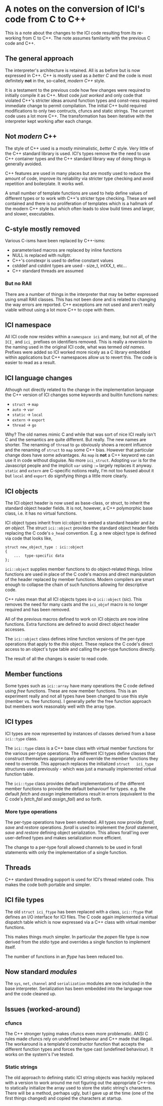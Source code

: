 # A notes on the conversion of ICI's code from C to C++

This is a  note about the changes  to the ICI code  resulting from its
re-working  from  C to  C++.  The  note  assumes familarity  with  the
previous C code and C++.

## The general approach

The interpreter's  architecture is retained.  All is as before  but is
now expressed in C++. C++ is mostly  used as a _better C_ and the code
is most definitely **not** in the, so-called, _modern C++_ style.

It is a  testament to the previous code how  few changes were required
to initially compile it as C++.  Most  code _just worked_ and only code
that violated  C++'s stricter  ideas around  function types  and const-ness
required immediate change to permit  compilation. The initial C++ build
required modifications  to only two contructs,  cfuncs and static strings.
The current code uses  a lot more C++.  The  transformation  has  been
iterative with  the  interpreter  kept working after each change.

## Not _modern_ C++

The style  of C++  used is  a mostly  minimalistic, _better  C_ style.
Very little of the C++ standard  library is used. ICI's types remove
the the need to use C++ container types and the C++ standard library
way of doing things is generally avoided.

C++ features are used in many places but are mostly used to reduce the
amount of code, improve its reliability via stricter type checking and
avoid repetition and boilerplate. It works well.

A small number of template functions are used to help define values of
different types  or to work  with C++'s stricter type  checking. These
are well contained and there is no proliferation of templates which is
a hallmark of the modern C++ style but which often leads to slow build
times and larger, and slower, executables.

## C-style mostly removed

Various C-isms have been replaced by C++-isms:

- parameterised macros are replaced by inline functions
- NULL is replaced with nullptr.
- C++'s constexpr is used to define constant values
- cstddef and cstdint types are used - size_t, intXX_t, etc...
- C++ standard threads are assumed

### But no RAII

There are a  number of things in the interpreter  that may be better
expressed using small RAII classes. This has not been done and is
related to changing the way errors are reported. C++ exceptions
are not used and aren't really viable without using a lot more C++
to cope with them.

## ICI namespace

All ICI  code now resides within  a `namespace ici` and  many, but not
all, of the `ICI_` and `ici_` prefixes on identifiers removed. This is
really a reversion  to the naming used in the  original ICI code, what
was termed _old names_. Prefixes were  added so ICI worked more nicely
as a C  library embedded within applications but  C++ namespaces allow
us to revert this. The code is easier to read as a result.

## ICI language changes

Athough  not directly  related  to the  change  in the  implementation
language  the C++  version of  ICI changes  some keywords  and builtin
functions names:

- `struct` -> `map`
- `auto`   -> `var`
- `static` -> `local`
- `extern` -> `export`
- `thread` -> `go`

Why? The old names mimic C and  while that was sort of nice ICI really
isn't C  and the semantics  are quite  different. But really.  The new
names are shorter. The renaming of  `thread` to `go` obviously shows a
recent  influence and  the  renaming  of `struct`  to  `map` some  C++
bias. However that particular change does  have some advantages. As
`map` is **not** a C++ keyword we can use it in code without disguise.
No more `ici_struct`. Adopting `var` is for the Javascript people and
the implicit `var` using `:=` largely replaces it anyway. `static` and
`extern` are C-specific notions really, I'm not too fussed about it
but `local` and `export` do signifying things a little more clearly.

## ICI objects

The ICI object header is now used as base-class, or struct, to inherit
the standard object header fields. It is not, however, a C++ polymorphic
base class, i.e. it has no virtual functions.

ICI object types  inherit from ici::object to embed a standard  header
and _be an  object_.  The  struct  `ici::object` provides  the standard
object header fields replacing the C  code's `o_head` convention.
E.g.  a new object type is defined via code that looks like,

    struct new_object_type : ici::object
    {
        ...  type-specific data
    };

`ici::object` supplies member functions to do object-related things.
Inline functions are used in place of the C code's macros and
direct manipulation of the header replaced by member functions.
Modern compilers are smart enough to collapse the chain of such
functions allowing for descriptive code.

C++ rules mean that all ICI objects types _is-a_ `ici::object` (sic).
This removes the need for many casts and the `ici_objof` macro is no
longer required and has been removed.

All of the previous macros defined to work on ICI objects are now
inline functions. Extra functions are defined to avoid direct object
header accesses.

The `ici::object` class defines inline function versions of the
per-type operations that apply to the _this_ object. These replace the
C code's direct access to an object's type table and calling the
per-type functions directly.

The result of all the changes is easier to read code.

## Member functions

Some types such as `ici::array` have many operations the C code
defined using _free_ functions. These are now member functions.  This
is an experiment really and not all types have been changed to use this
style (member vs. free functions).  I generally pefer the free
function approach but members work reasonably well with the array
type.

## ICI types

ICI types are now represented by instances of classes derived from a
base `ici::type` class.

The `ici::type` class is a C++ base class with virtual member functions
for the  various per-type operations.  The different ICI types define
classes that construct  themselves appropriately and override the member
functions  they need  to override.  This approach replaces   the   initialized
`struct   ici_type`   structures   used previously - which was just a manually
implemented virtual function table.

The  `ici::type`  class  provides default  implementations  of  the
different member functions to provide  the default behaviourf for types.
e.g.  the default _fetch_ and _assign_ implementations result in errors
(equivalent to the C code's _fetch_fail_ and _assign_fail_) and so forth.

### More type operations

The per-type operations have been extended. All types now provide
_forall_, _save_ and _restore_ operations. _forall_ is used to
implement the _forall_ statement, _save_ and _restore_ defining
object serialization. This allows forall'ing over user-defined
types and makes serialization more efficient.

The change to a per-type forall allowed channels to be used
in forall statements with only the implementation of a single
function.

## Threads

C++ standard threading support is used for ICI's thread related
code. This makes the code both portable and simpler.

## ICI file types

The old `struct ici_ftype` has been replaced with a class,
`ici::ftype` that defines an I/O interface for ICI files.
The C code again implemented a virtual dispatch table
which is now expressed via a C++ class with virtual member
functions.

This makes things much simpler. In particular the _popen_ file
type is now derived from the _stdio_ type and overrides a single
function to implement itself.

The number of functions in an _ftype_ has been reduced too.

## Now standard _modules_

The `sys`, `net`, `channel` and `serialization` modules are now
included in the base interpreter. Serialization has been embedded
into the language now and the code cleaned up.

## Issues (worked-around)

### cfuncs

The C++ stronger typing makes cfuncs even more problematic. ANSI C
rules made cfuncs rely on undefined behavour and C++ made that
illegal. The workaround is a template'd constructor function that
accepts the different function types and forces the type cast
(undefined behaviour). It works on the system's I've tested.

### Static strings

The old approach to defining static ICI string objects was hackily
replaced with a version to work around me not figuring out the
appropriate C++-ims to statically initialize the array used to store
the static string's characters. There will be a method, perhaps ugly,
but I gave up at the time (one of the first things changed) and copied
the characters at startup.
